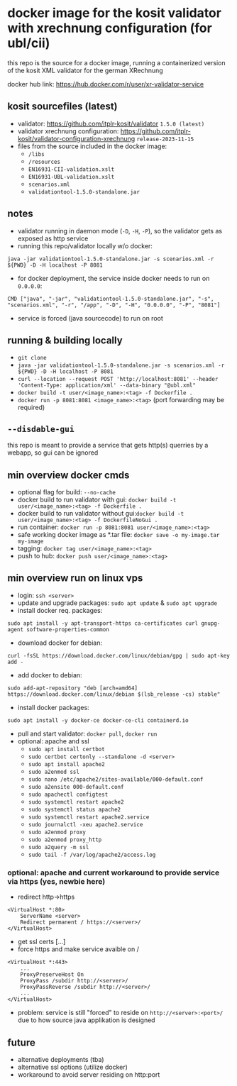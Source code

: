 # docker image for the kosit validator with xrechnung configuration (for ubl/cii)
this repo is the source for a docker image, running a containerized version of the kosit XML validator for the german XRechnung

docker hub link: https://hub.docker.com/r/user/xr-validator-service


## kosit sourcefiles (latest)
- validator: https://github.com/itplr-kosit/validator `1.5.0 (latest)`
- validator xrechnung configuration: https://github.com/itplr-kosit/validator-configuration-xrechnung `release-2023-11-15`
- files from the source included in the docker image:		
	- `/libs`	
	- `/resources`
	- `EN16931-CII-validation.xslt`
	- `EN16931-UBL-validation.xslt`
	- `scenarios.xml`
	- `validationtool-1.5.0-standalone.jar`

## notes
- validator running in daemon mode (`-D`, `-H`, `-P`), so the validator gets as exposed as http service
- running this repo/validator locally w/o docker: 

`java -jar validationtool-1.5.0-standalone.jar -s scenarios.xml -r ${PWD} -D -H localhost -P 8081`
- for docker deployment, the service inside docker needs to run on `0.0.0.0`:

`CMD ["java", "-jar", "validationtool-1.5.0-standalone.jar", "-s", "scenarios.xml", "-r", "/app", "-D", "-H", "0.0.0.0", "-P", "8081"]`
- service is forced (java sourcecode) to run on root

## running & building locally
- `git clone`
- `java -jar validationtool-1.5.0-standalone.jar -s scenarios.xml -r ${PWD} -D -H localhost -P 8081`
- `curl --location --request POST 'http://localhost:8081' --header 'Content-Type: application/xml' --data-binary "@ubl.xml"`
- `docker build -t user/<image_name>:<tag> -f Dockerfile .`
- `docker run -p 8081:8081 <image_name>:<tag>` (port forwarding may be required)

## `--disdable-gui`
this repo is meant to provide a service that gets http(s) querries by a webapp, so gui can be ignored 

## min overview docker cmds
- optional flag for build: `--no-cache`
- docker build to run validator with gui: `docker build -t user/<image_name>:<tag> -f Dockerfile .`
- docker build to run validator without gui:`docker build -t user/<image_name>:<tag> -f DockerfileNoGui .`
- run container: `docker run -p 8081:8081 user/<image_name>:<tag>` 
- safe working docker image as \*.tar file: `docker save -o my-image.tar my-image`
- tagging: `docker tag user/<image_name>:<tag>`
- push to hub: `docker push user/<image_name>:<tag>`

## min overview run on linux vps
- login: `ssh <server>`
- update and upgrade packages: `sudo apt update` & `sudo apt upgrade`
- install docker req. packages: 

`sudo apt install -y apt-transport-https ca-certificates curl gnupg-agent software-properties-common`
- download docker for debian: 

`curl -fsSL https://download.docker.com/linux/debian/gpg | sudo apt-key add -`
- add docker to debian: 

`sudo add-apt-repository "deb [arch=amd64] https://download.docker.com/linux/debian $(lsb_release -cs) stable"`
- install docker packages: 

`sudo apt install -y docker-ce docker-ce-cli containerd.io`
- pull and start validator: `docker pull`, `docker run`
- optional: apache and ssl
	- `sudo apt install certbot`
	- `sudo certbot certonly --standalone -d <server>`
	- `sudo apt install apache2`
	- `sudo a2enmod ssl`
	- `sudo nano /etc/apache2/sites-available/000-default.conf`
	- `sudo a2ensite 000-default.conf`
	- `sudo apachectl configtest`
	- `sudo systemctl restart apache2`
	- `sudo systemctl status apache2`
	- `sudo systemctl restart apache2.service`
	- `sudo journalctl -xeu apache2.service`
	- `sudo a2enmod proxy`
	- `sudo a2enmod proxy_http`
	- `sudo a2query -m ssl` 
	- `sudo tail -f /var/log/apache2/access.log`

### optional: apache and current workaround to provide service via https (yes, newbie here)
- redirect http->https
```
<VirtualHost *:80>
	ServerName <server>
	Redirect permanent / https://<server>/
</VirtualHost>
```
- get ssl certs [...]
- force https and make service avaible on <server>/<subdir>
```
<VirtualHost *:443>
	...
	ProxyPreserveHost On
	ProxyPass /subdir http://<server>/
	ProxyPassReverse /subdir http://<server>/
	...
</VirtualHost>
```
- problem: service is still "forced" to reside on `http://<server>:<port>/` due to how source java applikation is designed

## future
- alternative deployments (tba)
- alternative ssl options (utilize docker) 
- workaround to avoid server residing on http:port 
